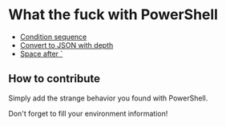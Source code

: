 # What the fuck with PowerShell

* [Condition sequence](Condition-Sequence.md)
* [Convert to JSON with depth](Convert-To-Json-With-Depth.md)
* [Space after `](Space.md)

## How to contribute

Simply add the strange behavior you found with PowerShell.

Don't forget to fill your environment information!
